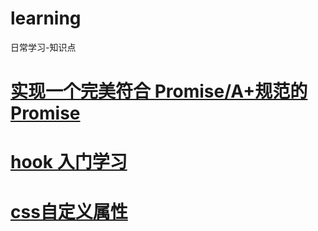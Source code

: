 # learning

日常学习-知识点

# [实现一个完美符合 Promise/A+规范的 Promise](https://github.com/wuzhu99/learning/blob/main/promise/promise.js)

# [hook 入门学习](https://github.com/wuzhu99/learning/blob/main/react/hook%E5%85%A5%E9%97%A8.md)

# [css自定义属性](https://github.com/wuzhu99/learning/issues/1)
